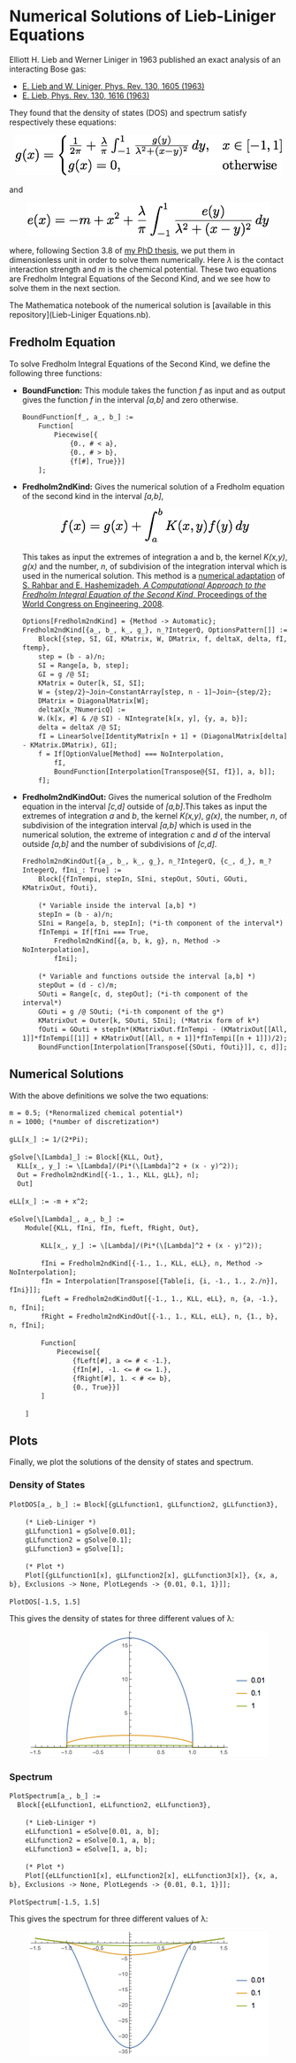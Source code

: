 # Numerical Solutions of Lieb-Liniger Equations

Elliott H. Lieb and Werner Liniger in 1963 published an exact analysis of an interacting Bose gas:

- [E. Lieb and W. Liniger, Phys. Rev. 130, 1605 (1963)](http://dx.doi.org/10.1103/PhysRev.130.1605)
- [E. Lieb, Phys. Rev. 130, 1616 (1963)](http://dx.doi.org/10.1103/PhysRev.130.1616)

They found that the density of states (DOS) and spectrum satisfy respectively these equations:

<p align="center">
	<img src="Resources/LiebLinigerDOS.png">
</p>

and

<p align="center">
	<img src="Resources/LiebLinigerSpectrum.png">
</p>

where, following Section 3.8 of [my PhD thesis](http://etheses.bham.ac.uk/6320/1/Bovo15PhD.pdf), we put them in dimensionless unit in order to solve them numerically.  Here *λ* is the contact interaction strength and *m* is the chemical potential. These two equations are Fredholm Integral Equations of the Second Kind, and we see how to solve them in the next section.

The Mathematica notebook of the numerical solution is [available in this repository](Lieb-Liniger Equations.nb).

## Fredholm Equation

To solve Fredholm Integral Equations of the Second Kind, we define the following three functions:

- **BoundFunction:** This module takes the function *f* as input and as output gives the function *f* in the interval *[a,b]* and zero otherwise.

	```
	BoundFunction[f_, a_, b_] :=
		Function[
			Piecewise[{
				{0., # < a},
				{0., # > b},
				{f[#], True}}]
		];
	```

- **Fredholm2ndKind:** Gives the numerical solution of a Fredholm equation of the second kind in the interval *[a,b]*,

	<p align="center">
		<img src="Resources/Fredholm2ndKind.png">
	</p>
	
	This takes as input the extremes of integration a and b, the kernel *K(x,y)*, *g(x)* and the number, *n*, of subdivision of the integration interval which is used in the numerical solution. This method is a [numerical adaptation](http://mathematica.stackexchange.com/questions/11594/integral-equation-numerical-solution-with-ndsolve) of [S. Rahbar and E. Hashemizadeh, *A Computational Approach to the Fredholm Integral Equation of the Second Kind*, Proceedings of the World Congress on Engineering, 2008](http://www.iaeng.org/publication/WCE2008/WCE2008_pp933-937.pdf).

	```
	Options[Fredholm2ndKind] = {Method -> Automatic};
	Fredholm2ndKind[{a_, b_, k_, g_}, n_?IntegerQ, OptionsPattern[]] :=
		Block[{step, SI, GI, KMatrix, W, DMatrix, f, deltaX, delta, fI, ftemp},
    	step = (b - a)/n;
		SI = Range[a, b, step];
		GI = g /@ SI;
		KMatrix = Outer[k, SI, SI];
		W = {step/2}~Join~ConstantArray[step, n - 1]~Join~{step/2};
		DMatrix = DiagonalMatrix[W];
		deltaX[x_?NumericQ] := 
		W.(k[x, #] & /@ SI) - NIntegrate[k[x, y], {y, a, b}]; 
		delta = deltaX /@ SI;
		fI = LinearSolve[IdentityMatrix[n + 1] + (DiagonalMatrix[delta] - KMatrix.DMatrix), GI];
		f = If[OptionValue[Method] === NoInterpolation,
			fI,
			BoundFunction[Interpolation[Transpose@{SI, fI}], a, b]];
		f];
	```

- **Fredholm2ndKindOut:**  Gives the numerical solution of the Fredholm equation in the interval *[c,d]* outside of *[a,b]*.This takes as input the extremes of integration *a* and *b*, the kernel *K(x,y)*, *g(x)*, the number, *n*, of subdivision of the integration interval *[a,b]* which is used in the numerical solution, the extreme of integration *c* and *d* of the interval outside *[a,b]* and the number of subdivisions of *[c,d]*.

	```
	Fredholm2ndKindOut[{a_, b_, k_, g_}, n_?IntegerQ, {c_, d_}, m_?IntegerQ, fIni_: True] :=
		Block[{fInTempi, stepIn, SIni, stepOut, SOuti, GOuti, KMatrixOut, fOuti},
		
		(* Variable inside the interval [a,b] *)
		stepIn = (b - a)/n;
		SIni = Range[a, b, stepIn]; (*i-th component of the interval*)
		fInTempi = If[fIni === True,
			Fredholm2ndKind[{a, b, k, g}, n, Method -> NoInterpolation],
			fIni];
		
		(* Variable and functions outside the interval [a,b] *)
		stepOut = (d - c)/m;
		SOuti = Range[c, d, stepOut]; (*i-th component of the interval*)
		GOuti = g /@ SOuti; (*i-th component of the g*)
		KMatrixOut = Outer[k, SOuti, SIni]; (*Matrix form of k*)
		fOuti = GOuti + stepIn*(KMatrixOut.fInTempi - (KMatrixOut[[All, 1]]*fInTempi[[1]] + KMatrixOut[[All, n + 1]]*fInTempi[[n + 1]])/2);
		BoundFunction[Interpolation[Transpose[{SOuti, fOuti}]], c, d]];
	```

## Numerical Solutions

With the above definitions we solve the two equations:

```
m = 0.5; (*Renormalized chemical potential*)
n = 1000; (*number of discretization*)

gLL[x_] := 1/(2*Pi);

gSolve[\[Lambda]_] := Block[{KLL, Out},
  KLL[x_, y_] := \[Lambda]/(Pi*(\[Lambda]^2 + (x - y)^2));
  Out = Fredholm2ndKind[{-1., 1., KLL, gLL}, n];
  Out]

eLL[x_] := -m + x^2;

eSolve[\[Lambda]_, a_, b_] := 
	Module[{KLL, fIni, fIn, fLeft, fRight, Out},
		
		KLL[x_, y_] := \[Lambda]/(Pi*(\[Lambda]^2 + (x - y)^2));
	  
		fIni = Fredholm2ndKind[{-1., 1., KLL, eLL}, n, Method -> NoInterpolation];
		fIn = Interpolation[Transpose[{Table[i, {i, -1., 1., 2./n}], fIni}]];
		fLeft = Fredholm2ndKindOut[{-1., 1., KLL, eLL}, n, {a, -1.}, n, fIni];
		fRight = Fredholm2ndKindOut[{-1., 1., KLL, eLL}, n, {1., b}, n, fIni];
	  
		Function[
			Piecewise[{
				{fLeft[#], a <= # < -1.},
				{fIn[#], -1. <= # <= 1.},
				{fRight[#], 1. < # <= b},
				{0., True}}]
		]
	
	]
```

## Plots

Finally, we plot the solutions of the density of states and spectrum.

### Density of States

```
PlotDOS[a_, b_] := Block[{gLLfunction1, gLLfunction2, gLLfunction3},

	(* Lieb-Liniger *)
	gLLfunction1 = gSolve[0.01];
	gLLfunction2 = gSolve[0.1];
	gLLfunction3 = gSolve[1];
	
	(* Plot *)
	Plot[{gLLfunction1[x], gLLfunction2[x], gLLfunction3[x]}, {x, a, b}, Exclusions -> None, PlotLegends -> {0.01, 0.1, 1}]];

PlotDOS[-1.5, 1.5]
```

This gives the density of states for three different values of λ:

<p align="center">
	<img src="Resources/DOS.png">
</p>

### Spectrum

```
PlotSpectrum[a_, b_] := 
  Block[{eLLfunction1, eLLfunction2, eLLfunction3},

	(* Lieb-Liniger *)
	eLLfunction1 = eSolve[0.01, a, b];
	eLLfunction2 = eSolve[0.1, a, b];
	eLLfunction3 = eSolve[1, a, b];

	(* Plot *)
	Plot[{eLLfunction1[x], eLLfunction2[x], eLLfunction3[x]}, {x, a, b}, Exclusions -> None, PlotLegends -> {0.01, 0.1, 1}]];

PlotSpectrum[-1.5, 1.5]
```

This gives the spectrum for three different values of λ:

<p align="center">
	<img src="Resources/Spectrum.png">
</p>
